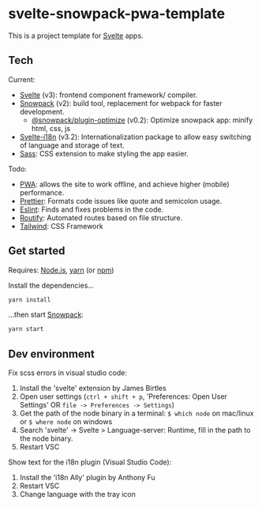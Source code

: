 # svelte-snowpack-pwa-template

This is a project template for [Svelte](https://svelte.dev) apps.

## Tech
Current:
- [Svelte](https://svelte.dev) (v3): frontend component framework/ compiler.
- [Snowpack](https://snowpack.dev) (v2): build tool, replacement for webpack for faster development.
  - [@snowpack/plugin-optimize](https://github.com/snowpackjs/snowpack/tree/master/plugins/plugin-optimize) (v0.2): Optimize snowpack app: minify html, css, js
- [Svelte-i18n](https://github.com/kaisermann/svelte-i18n) (v3.2): Internationalization package to allow easy switching of language and storage of text.
- [Sass](https://www.sass-lang.com/): CSS extension to make styling the app easier.

Todo:
- [PWA](https://en.wikipedia.org/wiki/Progressive_web_applications): allows the site to work offline, and achieve higher (mobile) performance.
- [Prettier](https://prettier.io/): Formats code issues like quote and semicolon usage.
- [Eslint](https://eslint.org/): Finds and fixes problems in the code.
- [Routify](https://routify.dev/): Automated routes based on file structure.  
- [Tailwind](https://tailwindcss.com/): CSS Framework

## Get started
Requires: [Node.js](https://nodejs.org), [yarn](https://classic.yarnpkg.com/en/docs/install/) (or [npm](https://www.npmjs.com/get-npm))

Install the dependencies...

```bash
yarn install
```

...then start [Snowpack](https://snowpack.dev):

```bash
yarn start
```

## Dev environment
Fix scss errors in visual studio code:
1. Install the 'svelte' extension by James Birtles
2. Open user settings (`ctrl + shift + p`, 'Preferences: Open User Settings' OR `file -> Preferences -> Settings`)
3. Get the path of the node binary in a terminal: `$ which node` on mac/linux or `$ where node` on windows
4. Search 'svelte' -> Svelte > Language-server: Runtime, fill in the path to the node binary.
5. Restart VSC

Show text for the i18n plugin (Visual Studio Code):
1. Install the 'i18n Ally' plugin by Anthony Fu
2. Restart VSC
3. Change language with the tray icon